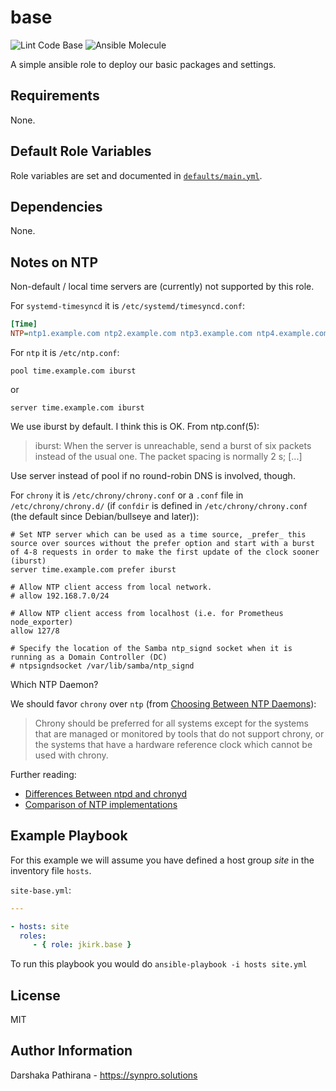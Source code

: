 base
====

![Lint Code Base](https://github.com/jkirk/ansible-role-base/actions/workflows/linter.yml/badge.svg)
![Ansible Molecule](https://github.com/jkirk/ansible-role-base/actions/workflows/molecule.yml/badge.svg)

A simple ansible role to deploy our basic packages and settings.

Requirements
------------

None.

Default Role Variables
----------------------

Role variables are set and documented in [`defaults/main.yml`](defaults/main.yml).

Dependencies
------------

None.

Notes on NTP
------------

Non-default / local time servers are (currently) not supported by this role.

For `systemd-timesyncd` it is `/etc/systemd/timesyncd.conf`:
```ini
[Time]
NTP=ntp1.example.com ntp2.example.com ntp3.example.com ntp4.example.com
```

For `ntp` it is `/etc/ntp.conf`:
```text
pool time.example.com iburst
```

or

```text
server time.example.com iburst
```

We use iburst by default. I think this is OK. From ntp.conf(5):

  > iburst: When the server is unreachable, send a burst of six packets instead of the usual one. The packet spacing is normally 2 s; [...]

Use server instead of pool if no round-robin DNS is involved, though.

For `chrony` it is `/etc/chrony/chrony.conf` or a `.conf` file in `/etc/chrony/chrony.d/` (if `confdir` is defined in `/etc/chrony/chrony.conf` (the default since Debian/bullseye and later)):

```text
# Set NTP server which can be used as a time source, _prefer_ this source over sources without the prefer option and start with a burst of 4-8 requests in order to make the first update of the clock sooner (iburst)
server time.example.com prefer iburst

# Allow NTP client access from local network.
# allow 192.168.7.0/24

# Allow NTP client access from localhost (i.e. for Prometheus node_exporter)
allow 127/8

# Specify the location of the Samba ntp_signd socket when it is running as a Domain Controller (DC)
# ntpsigndsocket /var/lib/samba/ntp_signd
```

Which NTP Daemon?

We should favor `chrony` over `ntp` (from [Choosing Between NTP Daemons](https://access.redhat.com/documentation/en-us/red_hat_enterprise_linux/7/html-single/system_administrators_guide#sect-Choosing_between_NTP_daemon)):

  > Chrony should be preferred for all systems except for the systems that are managed or monitored by tools that do not support chrony, or the systems that have a hardware reference clock which cannot be used with chrony.

Further reading:

* [Differences Between ntpd and chronyd](https://access.redhat.com/documentation/en-us/red_hat_enterprise_linux/7/html-single/system_administrators_guide/index#sect-differences_between_ntpd_and_chronyd)
* [Comparison of NTP implementations](https://chrony.tuxfamily.org/comparison.html)

Example Playbook
----------------

For this example we will assume you have defined a host group *site* in the inventory file `hosts`.

`site-base.yml`:


```yaml
---

- hosts: site
  roles:
     - { role: jkirk.base }
```

To run this playbook you would do `ansible-playbook -i hosts site.yml`

License
-------

MIT

Author Information
------------------

Darshaka Pathirana - <https://synpro.solutions>
